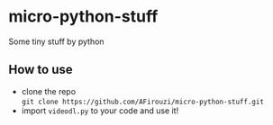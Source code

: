 # micro-python-stuff

Some tiny stuff by python

## How to use 

* clone the repo  
``
git clone https://github.com/AFirouzi/micro-python-stuff.git
``
* import ``videodl.py`` to your code and use it!